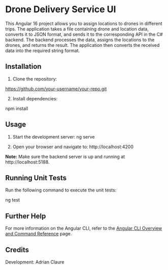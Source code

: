 # Drone Delivery Service UI

This Angular 16 project allows you to assign locations to drones in different trips. The application takes a file containing drone and location data, converts it to JSON format, and sends it to the corresponding API in the C# backend. The backend processes the data, assigns the locations to the drones, and returns the result. The application then converts the received data into the required string format.

## Installation

1. Clone the repository:

https://github.com/your-username/your-repo.git

2. Install dependencies:

npm install


## Usage

1. Start the development server:
ng serve

2. Open your browser and navigate to:
http://localhost:4200

**Note:** Make sure the backend server is up and running at http://localhost:5188.


## Running Unit Tests

Run the following command to execute the unit tests:

ng test


## Further Help

For more information on the Angular CLI, refer to the [Angular CLI Overview and Command Reference](https://angular.io/cli) page.

## Credits

Development: Adrian Claure